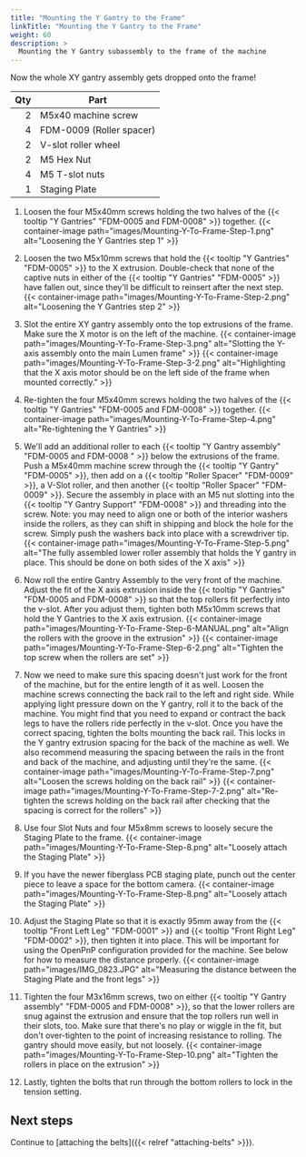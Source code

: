 ```yaml
---
title: "Mounting the Y Gantry to the Frame"
linkTitle: "Mounting the Y Gantry to the Frame"
weight: 60
description: >
  Mounting the Y Gantry subassembly to the frame of the machine
---
```


Now the whole XY gantry assembly gets dropped onto the frame!

| Qty | Part                     |
|----:|--------------------------|
|   2 | M5x40 machine screw      |
|   4 | FDM-0009 (Roller spacer) |
|   2 | V-slot roller wheel      |
|   2 | M5 Hex Nut               |
|   4 | M5 T-slot nuts           |
|   1 | Staging Plate            |

1. Loosen the four M5x40mm screws holding the two halves of the {{< tooltip "Y Gantries" "FDM-0005 and FDM-0008" >}} together.
    {{< container-image path="images/Mounting-Y-To-Frame-Step-1.png" alt="Loosening the Y Gantries step 1" >}}

2. Loosen the two M5x10mm screws that hold the {{< tooltip "Y Gantries" "FDM-0005" >}} to the X extrusion. Double-check that none of the captive nuts in either of the {{< tooltip "Y Gantries" "FDM-0005" >}} have fallen out, since they'll be difficult to reinsert after the next step.
  {{< container-image path="images/Mounting-Y-To-Frame-Step-2.png" alt="Loosening the Y Gantries step 2" >}}

3. Slot the entire XY gantry assembly onto the top extrusions of the frame. Make sure the X motor is on the left of the machine.
  {{< container-image path="images/Mounting-Y-To-Frame-Step-3.png" alt="Slotting the Y-axis assembly onto the main Lumen frame" >}}
  {{< container-image path="images/Mounting-Y-To-Frame-Step-3-2.png" alt="Highlighting that the X axis motor should be on the left side of the frame when mounted correctly." >}}

4. Re-tighten the four M5x40mm screws holding the two halves of the {{< tooltip "Y Gantries" "FDM-0005 and FDM-0008" >}} together.
  {{< container-image path="images/Mounting-Y-To-Frame-Step-4.png" alt="Re-tightening the Y Gantries" >}}

5. We'll add an additional roller to each {{< tooltip "Y Gantry assembly" "FDM-0005 and FDM-0008 " >}} below the extrusions of the frame. Push a M5x40mm machine screw through the {{< tooltip "Y Gantry" "FDM-0005" >}}, then add on a {{< tooltip "Roller Spacer" "FDM-0009" >}}, a V-Slot roller, and then another {{< tooltip "Roller Spacer" "FDM-0009" >}}. Secure the assembly in place with an M5 nut slotting into the {{< tooltip "Y Gantry Support" "FDM-0008" >}} and threading into the screw. Note: you may need to align one or both of the interior washers inside the rollers, as they can shift in shipping and block the hole for the screw. Simply push the washers back into place with a screwdriver tip.
  {{< container-image path="images/Mounting-Y-To-Frame-Step-5.png" alt="The fully assembled lower roller assembly that holds the Y gantry in place. This should be done on both sides of the X axis" >}}

6. Now roll the entire Gantry Assembly to the very front of the machine. Adjust the fit of the X axis extrusion inside the {{< tooltip "Y Gantries" "FDM-0005 and FDM-0008" >}} so that the top rollers fit perfectly into the v-slot. After you adjust them, tighten both M5x10mm screws that hold the Y Gantries to the X axis extrusion.
  {{< container-image path="images/Mounting-Y-To-Frame-Step-6-MANUAL.png" alt="Align the rollers with the groove in the extrusion" >}}
  {{< container-image path="images/Mounting-Y-To-Frame-Step-6-2.png" alt="Tighten the top screw when the rollers are set" >}}

7. Now we need to make sure this spacing doesn't just work for the front of the machine, but for the entire length of it as well. Loosen the machine screws connecting the back rail to the left and right side. While applying light pressure down on the Y gantry, roll it to the back of the machine. You might find that you need to expand or contract the back legs to have the rollers ride perfectly in the v-slot. Once you have the correct spacing, tighten the bolts mounting the back rail. This locks in the Y gantry extrusion spacing for the back of the machine as well. We also recommend measuring the spacing between the rails in the front and back of the machine, and adjusting until they're the same.
  {{< container-image path="images/Mounting-Y-To-Frame-Step-7.png" alt="Loosen the screws holding on the back rail" >}}
  {{< container-image path="images/Mounting-Y-To-Frame-Step-7-2.png" alt="Re-tighten the screws holding on the back rail after checking that the spacing is correct for the rollers" >}}

8. Use four Slot Nuts and four M5x8mm screws to loosely secure the Staging Plate to the frame.
  {{< container-image path="images/Mounting-Y-To-Frame-Step-8.png" alt="Loosely attach the Staging Plate" >}}

9. If you have the newer fiberglass PCB staging plate, punch out the center piece to leave a space for the bottom camera.
  {{< container-image path="images/Mounting-Y-To-Frame-Step-8.png" alt="Loosely attach the Staging Plate" >}} <!-- TODO: change this photo -->

10. Adjust the Staging Plate so that it is exactly 95mm away from the {{< tooltip "Front Left Leg" "FDM-0001" >}} and {{< tooltip "Front Right Leg" "FDM-0002" >}}, then tighten it into place. This will be important for using the OpenPnP configuration provided for the machine. See below for how to measure the distance properly.
  {{< container-image path="images/IMG_0823.JPG" alt="Measuring the distance between the Staging Plate and the front legs" >}}

11. Tighten the four M3x16mm screws, two on either {{< tooltip "Y Gantry assembly" "FDM-0005 and FDM-0008" >}}, so that the lower rollers are snug against the extrusion and ensure that the top rollers run well in their slots, too. Make sure that there's no play or wiggle in the fit, but don't over-tighten to the point of increasing resistance to rolling. The gantry should move easily, but not loosely.
  {{< container-image path="images/Mounting-Y-To-Frame-Step-10.png" alt="Tighten the rollers in place on the extrusion" >}}

12. Lastly, tighten the bolts that run through the bottom rollers to lock in the tension setting.

## Next steps

Continue to [attaching the belts]({{< relref "attaching-belts" >}}).
